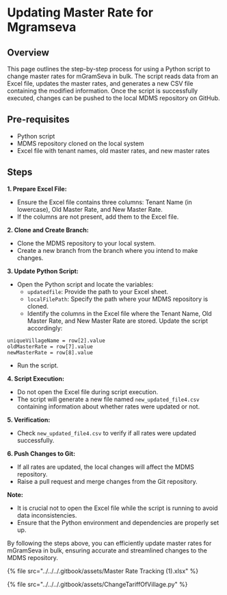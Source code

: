 # Updating Master Rate for Mgramseva

## Overview

This page outlines the step-by-step process for using a Python script to change master rates for mGramSeva in bulk. The script reads data from an Excel file, updates the master rates, and generates a new CSV file containing the modified information. Once the script is successfully executed, changes can be pushed to the local MDMS repository on GitHub.

## **Pre-requisites**

* Python script
* MDMS repository cloned on the local system
* Excel file with tenant names, old master rates, and new master rates

## **Steps**

**1. Prepare Excel File:**

* Ensure the Excel file contains three columns: Tenant Name (in lowercase), Old Master Rate, and New Master Rate.
* If the columns are not present, add them to the Excel file.

**2. Clone and Create Branch:**

* Clone the MDMS repository to your local system.
* Create a new branch from the branch where you intend to make changes.

**3. Update Python Script:**

* Open the Python script and locate the variables:
  * `updatedfile`: Provide the path to your Excel sheet.
  * `localFilePath`: Specify the path where your MDMS repository is cloned.
  * Identify the columns in the Excel file where the Tenant Name, Old Master Rate, and New Master Rate are stored. Update the script accordingly:

```
uniqueVillageName = row[2].value
oldMasterRate = row[7].value
newMasterRate = row[8].value
```

* Run the script.

**4. Script Execution:**

* Do not open the Excel file during script execution.
* The script will generate a new file named `new_updated_file4.csv` containing information about whether rates were updated or not.

**5. Verification:**

* Check `new_updated_file4.csv` to verify if all rates were updated successfully.

**6. Push Changes to Git:**

* If all rates are updated, the local changes will affect the MDMS repository.
* Raise a pull request and merge changes from the Git repository.

**Note:**

* It is crucial not to open the Excel file while the script is running to avoid data inconsistencies.
* Ensure that the Python environment and dependencies are properly set up.

By following the steps above, you can efficiently update master rates for mGramSeva in bulk, ensuring accurate and streamlined changes to the MDMS repository.

{% file src="../../../.gitbook/assets/Master Rate Tracking (1).xlsx" %}

{% file src="../../../.gitbook/assets/ChangeTariffOfVillage.py" %}
